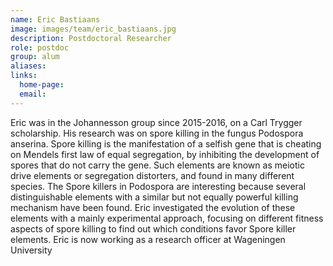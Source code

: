 ```yaml
---
name: Eric Bastiaans
image: images/team/eric_bastiaans.jpg
description: Postdoctoral Researcher
role: postdoc
group: alum
aliases:
links:
  home-page:
  email: 
---
```


Eric was in the Johannesson group since 2015-2016, on a Carl Trygger scholarship. His research was on spore killing in the fungus Podospora anserina. Spore killing is the manifestation of a selfish gene that is cheating on Mendels first law of equal segregation, by inhibiting the development of spores that do not carry the gene. Such elements are known as meiotic drive elements or segregation distorters, and found in many different species. The Spore killers in Podospora are interesting because several distinguishable elements with a similar but not equally powerful killing mechanism have been found. Eric investigated the evolution of these elements with a mainly experimental approach, focusing on different fitness aspects of spore killing to find out which conditions favor Spore killer elements. Eric is now working as a research officer at Wageningen University